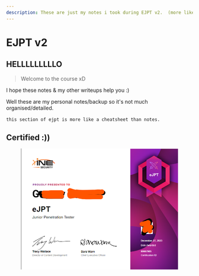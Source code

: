```yaml
---
description: These are just my notes i took during EJPT v2.  (more like  a cheatsheet)
---
```


# EJPT v2

## HELLLLLLLLLO

> Welcome to the course xD

I hope these notes & my other writeups help you :)&#x20;

Well these are my personal notes/backup so it's not much organised/detailed. &#x20;

```
this section of ejpt is more like a cheatsheet than notes.
```





## Certified :))

<figure><img src="../../.gitbook/assets/image (4).png" alt=""><figcaption></figcaption></figure>
